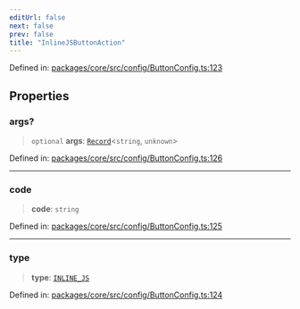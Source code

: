 ```yaml
---
editUrl: false
next: false
prev: false
title: "InlineJSButtonAction"
---
```


Defined in: [packages/core/src/config/ButtonConfig.ts:123](https://github.com/mProjectsCode/obsidian-meta-bind-plugin/blob/6e87907d27dd07b6437b63c980b11d2bfef62599/packages/core/src/config/ButtonConfig.ts#L123)

## Properties

### args?

> `optional` **args**: [`Record`](https://www.typescriptlang.org/docs/handbook/utility-types.html#recordkeys-type)\<`string`, `unknown`\>

Defined in: [packages/core/src/config/ButtonConfig.ts:126](https://github.com/mProjectsCode/obsidian-meta-bind-plugin/blob/6e87907d27dd07b6437b63c980b11d2bfef62599/packages/core/src/config/ButtonConfig.ts#L126)

***

### code

> **code**: `string`

Defined in: [packages/core/src/config/ButtonConfig.ts:125](https://github.com/mProjectsCode/obsidian-meta-bind-plugin/blob/6e87907d27dd07b6437b63c980b11d2bfef62599/packages/core/src/config/ButtonConfig.ts#L125)

***

### type

> **type**: [`INLINE_JS`](/obsidian-meta-bind-plugin-docs/api/enumerations/buttonactiontype/#inline_js)

Defined in: [packages/core/src/config/ButtonConfig.ts:124](https://github.com/mProjectsCode/obsidian-meta-bind-plugin/blob/6e87907d27dd07b6437b63c980b11d2bfef62599/packages/core/src/config/ButtonConfig.ts#L124)

